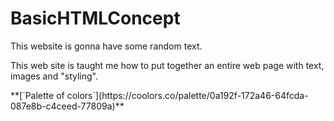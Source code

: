 # BasicHTMLConcept
<p>This website is gonna have some random text.<p>
<p>This web site is taught me how to put together an entire web page with text, images and "styling".<p>
<p>**[`Palette of colors`](https://coolors.co/palette/0a192f-172a46-64fcda-087e8b-c4ceed-77809a)**<p>
